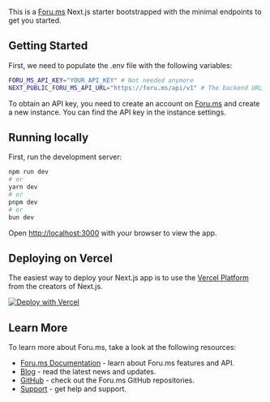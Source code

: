 This is a [Foru.ms](https://foru.ms/) Next.js starter bootstrapped with the minimal endpoints to get you started.

## Getting Started

First, we need to populate the .env file with the following variables:

```bash
FORU_MS_API_KEY="YOUR_API_KEY" # Not needed anymore
NEXT_PUBLIC_FORU_MS_API_URL="https://foru.ms/api/v1" # The backend URL
```

To obtain an API key, you need to create an account on [Foru.ms](https://foru.ms/) and create a new instance. You can find the API key in the instance settings.

## Running locally

First, run the development server:

```bash
npm run dev
# or
yarn dev
# or
pnpm dev
# or
bun dev
```

Open [http://localhost:3000](http://localhost:3000) with your browser to view the app.

## Deploying on Vercel

The easiest way to deploy your Next.js app is to use the [Vercel Platform](https://vercel.com/) from the creators of Next.js.

[![Deploy with Vercel](https://vercel.com/button)](https://vercel.com/new/clone?repository-url=https%3A%2F%2Fgithub.com%2Fforu-ms%2Fnextjs-starter&env=FORU_MS_API_KEY,FORU_MS_API_URL&envDescription=API%20Key%20and%20URL%20needed%20for%20the%20application.&envLink=https%3A%2F%2Fforu.ms&demo-title=Demo%20Foru.ms&demo-description=A%20functional%20forum%20example%20using%20Next.js.&demo-url=https%3A%2F%2Fforu-ms-starter.vercel.app%2F&demo-image=https%3A%2F%2Fforu-ms-starter.vercel.app%2Fdemo.png)

## Learn More

To learn more about Foru.ms, take a look at the following resources:

- [Foru.ms Documentation](https://foru.ms/docs) - learn about Foru.ms features and API.
- [Blog](https://foru.ms/blog) - read the latest news and updates.
- [GitHub](https://github.com/foru-ms) - check out the Foru.ms GitHub repositories.
- [Support](https://foru.ms/support) - get help and support.